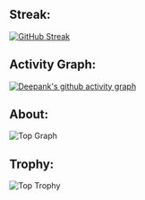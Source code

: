 <!--
**DeepankRx/DeepankRx** is a ✨ _special_ ✨ repository because its `README.md` (this file) appears on your GitHub profile.

Here are some ideas to get you started:
Roadmap For Practicing Data Structures And Algorithms - Dynalist
- 🔭 I’m currently working on ...
- 🌱 I’m currently learning ...
- 👯 I’m looking to collaborate on ...
- 🤔 I’m looking for help with ...
- 💬 Ask me about ...
- 📫 How to reach me: ...
- 😄 Pronouns: ...
- ⚡ Fun fact: ...
-->

## Streak:
  
 [![GitHub Streak](https://github-readme-streak-stats.herokuapp.com/?user=DeepankRx&theme=holi-theme)](https://git.io/streak-stats)
 ## Activity Graph:
[![Deepank's github activity graph](https://activity-graph.herokuapp.com/graph?username=DeepankRx&theme=react-dark)](https://github.com/DeepankRx/github-readme-activity-graph)
## About:
  ![Top Graph](https://github-profile-summary-cards.vercel.app/api/cards/profile-details?username=DeepankRx&theme=vue)
 ## Trophy:
 ![Top Trophy](https://github-profile-trophy.vercel.app/?username=DeepankRx&theme=radical-ma&margin-w=15)
